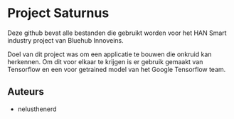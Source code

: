 # Project Saturnus
Deze github bevat alle bestanden die gebruikt worden voor het HAN Smart industry project van Bluehub Innoveins. 

Doel van dit project was om een applicatie te bouwen die onkruid kan herkennen. Om dit voor elkaar te krijgen is er gebruik gemaakt van Tensorflow en een voor getrained model van het Google Tensorflow team. 

## Auteurs
- nelusthenerd